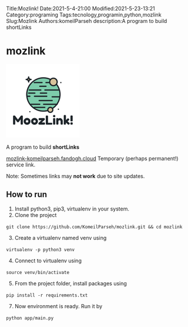 Title:Mozlink!
Date:2021-5-4-21:00
Modified:2021-5-23-13:21
Category:programing
Tags:tecnology,programin,python,mozlink
Slug:Mozlink
Authors:komeilParseh
description:A program to build shortLinks

# mozlink

![logo](https://raw.githubusercontent.com/KomeilParseh/mozlink/main/app/static/logo.png)

A program to build **shortLinks**

[mozlink-komeilparseh.fandogh.cloud](https://mozlink-komeilparseh.fandogh.cloud/) Temporary (perhaps permanent!) service link.

Note: Sometimes links may **not work** due to site updates.

## How to run

1. Install python3, pip3, virtualenv in your system.
2. Clone the project

`git clone https://github.com/KomeilParseh/mozlink.git && cd mozlink`

3. Create a virtualenv named venv using

`virtualenv -p python3 venv`

4. Connect to virtualenv using

`source venv/bin/activate`

5. From the project folder, install packages using

`pip install -r requirements.txt`

7. Now environment is ready. Run it by

`python app/main.py`
